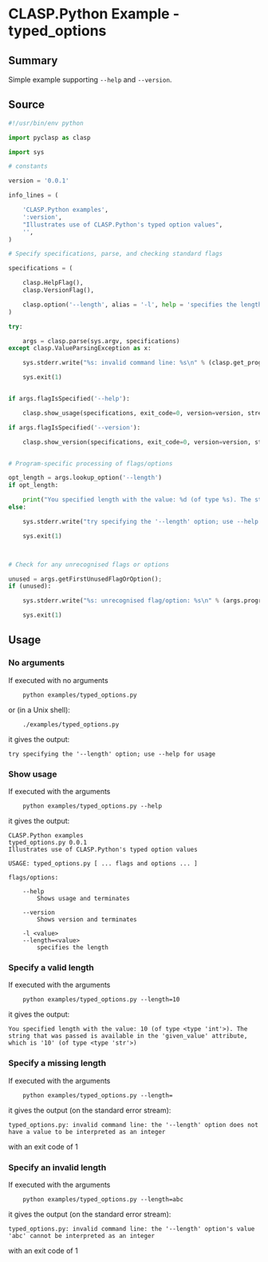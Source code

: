 # CLASP.Python Example - **typed_options**

## Summary

Simple example supporting ```--help``` and ```--version```.

## Source

```python
#!/usr/bin/env python

import pyclasp as clasp

import sys

# constants

version = '0.0.1'

info_lines = (

    'CLASP.Python examples',
    ':version',
    "Illustrates use of CLASP.Python's typed option values",
    '',
)

# Specify specifications, parse, and checking standard flags

specifications = (

    clasp.HelpFlag(),
    clasp.VersionFlag(),

    clasp.option('--length', alias = '-l', help = 'specifies the length', value_type=int),
)

try:

    args = clasp.parse(sys.argv, specifications)
except clasp.ValueParsingException as x:

    sys.stderr.write("%s: invalid command line: %s\n" % (clasp.get_program_name(), x))

    sys.exit(1)


if args.flagIsSpecified('--help'):

    clasp.show_usage(specifications, exit_code=0, version=version, stream=sys.stdout, info_lines = info_lines)

if args.flagIsSpecified('--version'):

    clasp.show_version(specifications, exit_code=0, version=version, stream=sys.stdout)


# Program-specific processing of flags/options

opt_length = args.lookup_option('--length')
if opt_length:

    print("You specified length with the value: %d (of type %s). The string that was passed is available in the 'given_value' attribute, which is '%s' (of type %s)\n" % (opt_length.value, type(opt_length.value), opt_length.given_value, type(opt_length.given_value)))
else:

    sys.stderr.write("try specifying the '--length' option; use --help for usage\n")

    sys.exit(1)



# Check for any unrecognised flags or options

unused = args.getFirstUnusedFlagOrOption();
if (unused):

    sys.stderr.write("%s: unrecognised flag/option: %s\n" % (args.program_name, unused))

    sys.exit(1)
```

## Usage

### No arguments

If executed with no arguments

```
    python examples/typed_options.py
```

or (in a Unix shell):

```
    ./examples/typed_options.py
```

it gives the output:

```
try specifying the '--length' option; use --help for usage
```

### Show usage

If executed with the arguments

```
    python examples/typed_options.py --help
```

it gives the output:

```
CLASP.Python examples
typed_options.py 0.0.1
Illustrates use of CLASP.Python's typed option values

USAGE: typed_options.py [ ... flags and options ... ]

flags/options:

	--help
		Shows usage and terminates

	--version
		Shows version and terminates

	-l <value>
	--length=<value>
		specifies the length
```

### Specify a valid length

If executed with the arguments

```
    python examples/typed_options.py --length=10
```

it gives the output:

```
You specified length with the value: 10 (of type <type 'int'>). The string that was passed is available in the 'given_value' attribute, which is '10' (of type <type 'str'>)
```

### Specify a missing length

If executed with the arguments

```
    python examples/typed_options.py --length=
```

it gives the output (on the standard error stream):

```
typed_options.py: invalid command line: the '--length' option does not have a value to be interpreted as an integer
```

with an exit code of 1

### Specify an invalid length

If executed with the arguments

```
    python examples/typed_options.py --length=abc
```

it gives the output (on the standard error stream):

```
typed_options.py: invalid command line: the '--length' option's value 'abc' cannot be interpreted as an integer
```

with an exit code of 1

